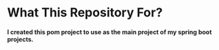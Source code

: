 # What This Repository For?

#### I created this pom project to use as the main project of my spring boot projects.